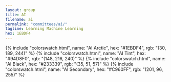 ```yaml
---
layout: group
title: AI
filename: ai
permalink: "committees/ai/"
tagline: Learning Machine Learning
hex: 1EBDF4
---
```

{% include "colorswatch.html", name: "AI Arctic", hex: "#1EBDF4", rgb: "(30, 189, 244)" %}
{% include "colorswatch.html", name: "AI Tint", hex: "#94D8F0", rgb: "(148, 216, 240)" %}
{% include "colorswatch.html", name: "AI Black", hex: "#233339", rgb: "(35, 51, 57)" %}
{% include "colorswatch.html", name: "AI Secondary", hex: "#C960FF", rgb: "(201, 96, 255)" %}
